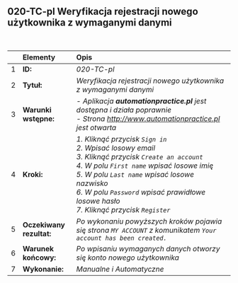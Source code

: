 ## 020-TC-pl Weryfikacja rejestracji nowego użytkownika z wymaganymi danymi

<br>

|     | Elementy                 | Opis                                                                    |
| :-- | :----------------------- | :---------------------------------------------------------------------- |
| 1   | **ID:**                  | _020-TC-pl_                                                             |
| 2   | **Tytuł:**               | _Weryfikacja rejestracji nowego użytkownika z wymaganymi danymi_        |
| 3   | **Warunki wstępne:**     | _- Aplikacja **automationpractice.pl** jest dostępna i działa poprawnie <br> - Strona http://www.automationpractice.pl jest otwarta_ |
| 4   | **Kroki:**               | _1. Kliknąć przycisk `Sign in` <br> 2. Wpisać losowy email <br> 3. Kliknąć przycisk `Create an account` <br> 4. W polu `First name` wpisać losowe imię <br> 5. W polu `Last name` wpisać losowe nazwisko <br> 6. W polu `Password` wpisać prawidłowe losowe hasło <br> 7. Kliknąć przycisk `Register`_ |
| 5   | **Oczekiwany rezultat:** | _Po wykonaniu powyższych kroków pojawia się strona `MY ACCOUNT` z komunikatem `Your account has been created.`_ |
| 6   | **Warunek końcowy:**     | _Po wpisaniu wymaganych danych otworzy się konto nowego użytkownika_    |
| 7   | **Wykonanie:**           | _Manualne i Automatyczne_                                               |
